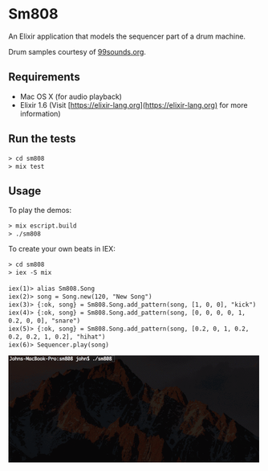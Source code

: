 # Sm808

An Elixir application that models the sequencer part of a drum machine.

Drum samples courtesy of [99sounds.org](http://99sounds.org/drum-samples/).

## Requirements

* Mac OS X (for audio playback)
* Elixir 1.6 (Visit [https://elixir-lang.org](https://elixir-lang.org) for more information)

## Run the tests

```shell
> cd sm808
> mix test
```

## Usage
To play the demos:

```shell
> mix escript.build
> ./sm808
```
To create your own beats in IEX:
```shell
> cd sm808
> iex -S mix

iex(1)> alias Sm808.Song
iex(2)> song = Song.new(120, "New Song")
iex(3)> {:ok, song} = Sm808.Song.add_pattern(song, [1, 0, 0], "kick")
iex(4)> {:ok, song} = Sm808.Song.add_pattern(song, [0, 0, 0, 0, 1, 0.2, 0, 0], "snare")
iex(5)> {:ok, song} = Sm808.Song.add_pattern(song, [0.2, 0, 1, 0.2, 0.2, 0.2, 1, 0.2], "hihat")
iex(6)> Sequencer.play(song)
```

![Output example](/drummachine.gif)